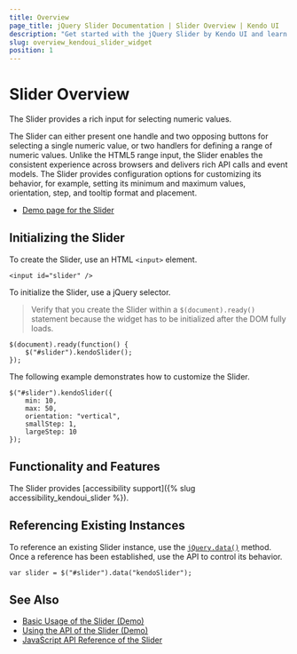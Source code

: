 ```yaml
---
title: Overview
page_title: jQuery Slider Documentation | Slider Overview | Kendo UI
description: "Get started with the jQuery Slider by Kendo UI and learn how to create, initialize, and enable the widget."
slug: overview_kendoui_slider_widget
position: 1
---
```


# Slider Overview

The Slider provides a rich input for selecting numeric values.

The Slider can either present one handle and two opposing buttons for selecting a single numeric value, or two handlers for defining a range of numeric values. Unlike the HTML5 range input, the Slider enables the consistent experience across browsers and delivers rich API calls and event models. The Slider provides configuration options for customizing its behavior, for example, setting its minimum and maximum values, orientation, step, and tooltip format and placement.

* [Demo page for the Slider](https://demos.telerik.com/kendo-ui/slider)

## Initializing the Slider

To create the Slider, use an HTML `<input>` element.

    <input id="slider" />

To initialize the Slider, use a jQuery selector.

> Verify that you create the Slider within a `$(document).ready()` statement because the widget has to be initialized after the DOM fully loads.

    $(document).ready(function() {
        $("#slider").kendoSlider();
    });

The following example demonstrates how to customize the Slider.

    $("#slider").kendoSlider({
        min: 10,
        max: 50,
        orientation: "vertical",
        smallStep: 1,
        largeStep: 10
    });

## Functionality and Features

The Slider provides [accessibility support]({% slug accessibility_kendoui_slider %}).

## Referencing Existing Instances

To reference an existing Slider instance, use the [`jQuery.data()`](https://api.jquery.com/jQuery.data/) method. Once a reference has been established, use the API to control its behavior.

    var slider = $("#slider").data("kendoSlider");

## See Also

* [Basic Usage of the Slider (Demo)](https://demos.telerik.com/kendo-ui/slider/index)
* [Using the API of the Slider (Demo)](https://demos.telerik.com/kendo-ui/slider/api)
* [JavaScript API Reference of the Slider](/api/javascript/ui/slider)
